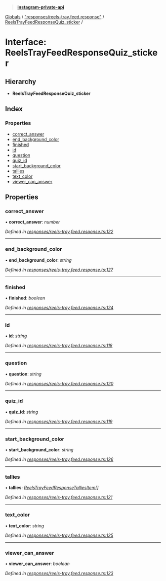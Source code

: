 > **[instagram-private-api](../README.md)**

[Globals](../README.md) / ["responses/reels-tray.feed.response"](../modules/_responses_reels_tray_feed_response_.md) / [ReelsTrayFeedResponseQuiz_sticker](_responses_reels_tray_feed_response_.reelstrayfeedresponsequiz_sticker.md) /

# Interface: ReelsTrayFeedResponseQuiz_sticker

## Hierarchy

* **ReelsTrayFeedResponseQuiz_sticker**

## Index

### Properties

* [correct_answer](_responses_reels_tray_feed_response_.reelstrayfeedresponsequiz_sticker.md#correct_answer)
* [end_background_color](_responses_reels_tray_feed_response_.reelstrayfeedresponsequiz_sticker.md#end_background_color)
* [finished](_responses_reels_tray_feed_response_.reelstrayfeedresponsequiz_sticker.md#finished)
* [id](_responses_reels_tray_feed_response_.reelstrayfeedresponsequiz_sticker.md#id)
* [question](_responses_reels_tray_feed_response_.reelstrayfeedresponsequiz_sticker.md#question)
* [quiz_id](_responses_reels_tray_feed_response_.reelstrayfeedresponsequiz_sticker.md#quiz_id)
* [start_background_color](_responses_reels_tray_feed_response_.reelstrayfeedresponsequiz_sticker.md#start_background_color)
* [tallies](_responses_reels_tray_feed_response_.reelstrayfeedresponsequiz_sticker.md#tallies)
* [text_color](_responses_reels_tray_feed_response_.reelstrayfeedresponsequiz_sticker.md#text_color)
* [viewer_can_answer](_responses_reels_tray_feed_response_.reelstrayfeedresponsequiz_sticker.md#viewer_can_answer)

## Properties

###  correct_answer

• **correct_answer**: *number*

*Defined in [responses/reels-tray.feed.response.ts:122](https://github.com/dilame/instagram-private-api/blob/e9c516c/src/responses/reels-tray.feed.response.ts#L122)*

___

###  end_background_color

• **end_background_color**: *string*

*Defined in [responses/reels-tray.feed.response.ts:127](https://github.com/dilame/instagram-private-api/blob/e9c516c/src/responses/reels-tray.feed.response.ts#L127)*

___

###  finished

• **finished**: *boolean*

*Defined in [responses/reels-tray.feed.response.ts:124](https://github.com/dilame/instagram-private-api/blob/e9c516c/src/responses/reels-tray.feed.response.ts#L124)*

___

###  id

• **id**: *string*

*Defined in [responses/reels-tray.feed.response.ts:118](https://github.com/dilame/instagram-private-api/blob/e9c516c/src/responses/reels-tray.feed.response.ts#L118)*

___

###  question

• **question**: *string*

*Defined in [responses/reels-tray.feed.response.ts:120](https://github.com/dilame/instagram-private-api/blob/e9c516c/src/responses/reels-tray.feed.response.ts#L120)*

___

###  quiz_id

• **quiz_id**: *string*

*Defined in [responses/reels-tray.feed.response.ts:119](https://github.com/dilame/instagram-private-api/blob/e9c516c/src/responses/reels-tray.feed.response.ts#L119)*

___

###  start_background_color

• **start_background_color**: *string*

*Defined in [responses/reels-tray.feed.response.ts:126](https://github.com/dilame/instagram-private-api/blob/e9c516c/src/responses/reels-tray.feed.response.ts#L126)*

___

###  tallies

• **tallies**: *[ReelsTrayFeedResponseTalliesItem](_responses_reels_tray_feed_response_.reelstrayfeedresponsetalliesitem.md)[]*

*Defined in [responses/reels-tray.feed.response.ts:121](https://github.com/dilame/instagram-private-api/blob/e9c516c/src/responses/reels-tray.feed.response.ts#L121)*

___

###  text_color

• **text_color**: *string*

*Defined in [responses/reels-tray.feed.response.ts:125](https://github.com/dilame/instagram-private-api/blob/e9c516c/src/responses/reels-tray.feed.response.ts#L125)*

___

###  viewer_can_answer

• **viewer_can_answer**: *boolean*

*Defined in [responses/reels-tray.feed.response.ts:123](https://github.com/dilame/instagram-private-api/blob/e9c516c/src/responses/reels-tray.feed.response.ts#L123)*